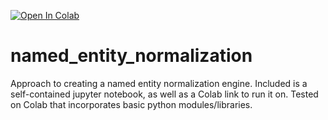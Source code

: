 [![Open In Colab](https://colab.research.google.com/assets/colab-badge.svg)](https://colab.research.google.com/drive/1rxZCr0fxrqfYtHR4yz3lCItMKT-vDoKO?usp=sharing)

# named_entity_normalization
Approach to creating a named entity normalization engine. Included is a self-contained jupyter notebook, as well as a Colab link to run it on. Tested on Colab that incorporates basic python modules/libraries.
